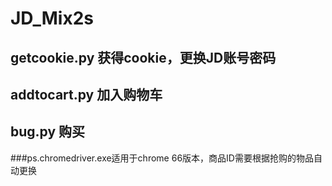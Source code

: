 # JD_Mix2s

## getcookie.py 获得cookie，更换JD账号密码
## addtocart.py 加入购物车
## bug.py 购买

###ps.chromedriver.exe适用于chrome 66版本，商品ID需要根据抢购的物品自动更换
